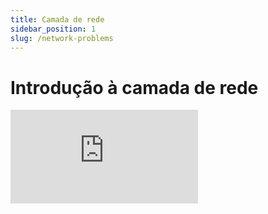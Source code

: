 ```yaml
---
title: Camada de rede
sidebar_position: 1
slug: /network-problems
---
```


# Introdução à camada de rede

<div style={{ textAlign: 'center' }}>
    <iframe 
        style={{
            display: 'block',
            margin: 'auto',
            width: '100%',
            height: '50vh',
        }}
        src="https://www.youtube.com/embed/olbr3WZwrdU" 
        frameborder="0" 
        allowFullScreen>
    </iframe>
</div>
<br/>
